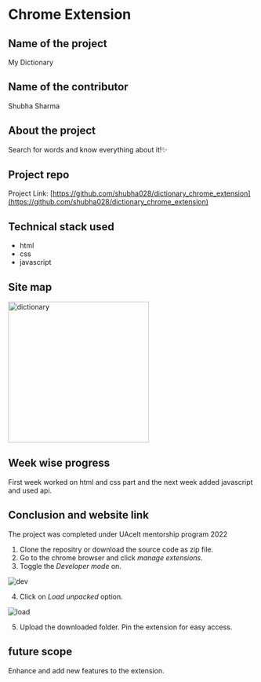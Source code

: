 <h1> Chrome Extension</h1>

## Name of the project
My Dictionary<br/>

## Name of the contributor
Shubha Sharma

## About the project
Search for words and know everything about it!✨

## Project repo

Project Link: [https://github.com/shubha028/dictionary_chrome_extension](https://github.com/shubha028/dictionary_chrome_extension)

## Technical stack used
<ul>
  <li>html</li>
  <li>css</li>
  <li>javascript</li>
</ul> 

## Site map
<img width="287" alt="dictionary" src="https://user-images.githubusercontent.com/56934420/154246355-f6f9f84d-1c84-49e0-bec8-98d8f000d40f.png">


## Week wise progress
First week worked on html and css part and the next week added javascript and used api.

## Conclusion and website link
The project was completed under UAcelt mentorship program 2022
1. Clone the repositry or download the source code as zip file.
2. Go to the chrome browser and click *manage extensions*.
3. Toggle the *Developer mode* on.

![dev](https://user-images.githubusercontent.com/77312640/147376948-25537440-a831-4dce-a604-ec445212d86d.PNG)

4. Click on *Load unpacked* option.

![load](https://user-images.githubusercontent.com/77312640/147376977-72cfa4d8-98f2-4d52-93f0-e2cacf0bc532.PNG)

5. Upload the downloaded folder. Pin the extension for easy access.

## future scope
Enhance and add new features to the extension.
